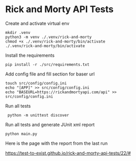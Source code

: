 # Rick and Morty API Tests

Create and activate virtual env 

```commandline
mkdir .venv
python3 -m venv ./.venv/rick-and-morty
chmod +x ./.venv/rick-and-morty/bin/activate
./.venv/rick-and-morty/bin/activate
```

Install the requirements 

```commandline
pip install -r ./src/requirements.txt
```

Add config file and fill section for baser url

```commandline
touch src/config/config.ini
echo "[APP]" >> src/config/config.ini
echo "BASEURL=https://rickandmortyapi.com/api" >> src/config/config.ini
```

Run all tests

```commandline
 python -m unittest discover 
```

Run all tests and generate JUnit xml report

```commandline
python main.py
```

Here is the page with the report from the last run

https://test-to-exist.github.io/rick-and-morty-api-tests/22/#

